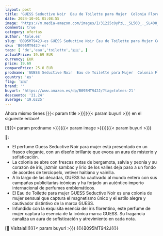 ```yaml
---
layout: post
title: 'GUESS Seductive Noir  Eau de Toilette para Mujer  Colonia Floral  Fragancia Sensual  Larga Duración  50 ml'
date: 2024-10-01 05:08:55
image: 'https://m.media-amazon.com/images/I/312i5c0yPzL._SL500_._SL400_.jpg'
comments: true
category: ofertas
author: 'tole.es'
slug: 'B095MT942J-es GUESS Seductive Noir Eau de Toilette para Mujer Colonia...'
sku: 'B095MT942J-es'
tags: [ 'de','eau','toilette','🇪🇸', ]
actualPrice: 19.69 EUR
currency: EUR
price: 19.69
comparePrice: 25.0 EUR
prodname: 'GUESS Seductive Noir  Eau de Toilette para Mujer  Colonia Floral  Fragancia Sensual  Larga Duración  50 ml'
country: 'es'
flag: '🇪🇸'
brand: ''
buyurl: 'https://www.amazon.es/dp/B095MT942J/?tag=tolees-21'
descuento: '21.24'
average: '19.6225'
---
```


Ahora mismo tienes [{{< param title >}}]({{< param buyurl >}}) en el siguiente enlace!

[![{{< param prodname >}}]({{< param image >}})]({{< param buyurl >}})

🔎:

- El perfume Guess Seductive Noir para mujer está presentado en un frasco elegante, con un diseño brillante que evoca un aura de misterio y sofisticación.
- La colonia se abre con frescas notas de bergamota, salvia y peonía y su corazón de iris, jazmín sambac y lirio de los valles deja paso a un fondo de acordes de terciopelo, vetiver haitiano y vainilla.
- A lo largo de las décadas, GUESS ha cautivado al mundo entero con sus campañas publicitarias icónicas y ha forjado un auténtico imperio internacional de perfumes emblemáticos.
- El Eau de Toilette para mujer GUESS Seductive Noir es una colonia de mujer sensual que captura el magnetismo único y el estilo alegre y cautivador distintivo de la marca GUESS.
- Infundido con la exquisita esencia del iris florentino, este perfume de mujer captura la esencia de la icónica marca GUESS. Su fragancia canaliza un aura de sofisticación y atrevimiento en cada nota.

[🛒 Visítala!!!]({{< param buyurl >}})
{{<world>}}B095MT942J{{</world>}}
